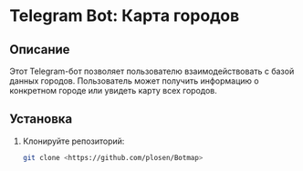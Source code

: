 # Telegram Bot: Карта городов

## Описание
Этот Telegram-бот позволяет пользователю взаимодействовать с базой данных городов. Пользователь может получить информацию о конкретном городе или увидеть карту всех городов.

## Установка
1. Клонируйте репозиторий:
   ```bash
   git clone <https://github.com/plosen/Botmap>
